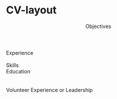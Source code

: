 # CV-layout
<!DOCTYPE html>
<html>
<head>
 <title>
 <h1>Resego Maiswe</h1>
   <br>
   PROFESSION OR INDUSTRY | LINK TO OTHER ONLINE PROPERTIES: PORTFOLIO/WEBSITE/BLOG
 </title>
  <style>
   
  </style>
  <body>
   <aside(left)>
   <header>
          <section id= "Objective">
           Objectives
          </section>  
   </header>
   </aside>
   <aside(right) 
           <section id= "Experience">
             Experience
           </section>
   </aside>
   <br>
   <br>
   <aside(left)>
           <section id= "Skills">
             Skills
           </section>
   </aside>
   <aside(right)>
           <section id= "Education">
             Education
           </section>
   </aside>
   <br>
   <br>
   <aside(right)>
           <section id= "Volunteer Experience or Leadership">
            Volunteer Experience or Leadership
           </section>
   </aside>
  </body>
</head>
</html>
